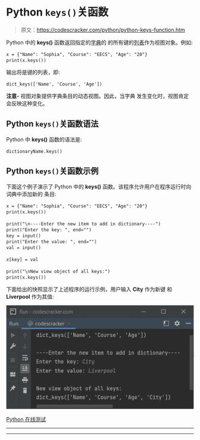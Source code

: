# Python `keys()`关函数

> 原文：<https://codescracker.com/python/python-keys-function.htm>

Python 中的 **keys()** 函数返回指定的[字典](/python/python-dictionary.htm)的 的所有键的[列表](/python/python-lists.htm)作为视图对象。例如:

```
x = {"Name": "Sophia", "Course": "EECS", "Age": "20"}
print(x.keys())
```

输出将是键的列表，即:

```
dict_keys(['Name', 'Course', 'Age'])
```

**注意-** 视图对象提供字典条目的动态视图。因此，当字典 发生变化时，视图肯定会反映这种变化。

## Python `keys()`关函数语法

Python 中 **keys()** 函数的语法是:

```
dictionaryName.keys()
```

## Python `keys()`关函数示例

下面这个例子演示了 Python 中的 **keys()** 函数。该程序允许用户在程序运行时向词典中添加新的 条目:

```
x = {"Name": "Sophia", "Course": "EECS", "Age": "20"}
print(x.keys())

print("\n----Enter the new item to add in dictionary----")
print("Enter the key: ", end="")
key = input()
print("Enter the value: ", end="")
val = input()

x[key] = val

print("\nNew view object of all keys:")
print(x.keys())
```

下面给出的快照显示了上述程序的运行示例，用户输入 **City** 作为新键 和 **Liverpool** 作为其值:

![python keys function](img/76e725970096bed49129a88ff178328e.png)

[Python 在线测试](/exam/showtest.php?subid=10)

* * *

* * *